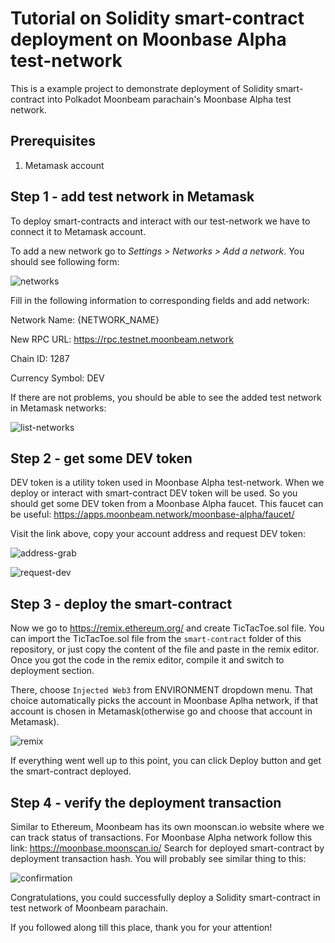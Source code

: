 # Tutorial on Solidity smart-contract deployment on Moonbase Alpha test-network
This is a example project to demonstrate deployment of Solidity smart-contract into Polkadot Moonbeam parachain's Moonbase Alpha test network. 

## Prerequisites
1. Metamask account

## Step 1 - add test network in Metamask
To deploy smart-contracts and interact with our test-network we have to connect it to Metamask account.

To add a new network go to *Settings > Networks > Add a network*. You should see following form:

![networks](./res/networks.png)

Fill in the following information to corresponding fields and add network:

Network Name: {NETWORK_NAME}

New RPC URL: https://rpc.testnet.moonbeam.network

Chain ID: 1287

Currency Symbol: DEV

If there are not problems, you should be able to see the added test network in Metamask networks:

![list-networks](./res/choose-network.png)

## Step 2 - get some DEV token
DEV token is a utility token used in Moonbase Alpha test-network. When we deploy or interact with smart-contract DEV token will be used. So you should get some DEV token from a Moonbase Alpha faucet. This faucet can be useful: 
https://apps.moonbeam.network/moonbase-alpha/faucet/

Visit the link above, copy your account address and request DEV token:

![address-grab](./res/address-grab.png)

![request-dev](./res/request-dev.png)

## Step 3 - deploy the smart-contract

Now we go to https://remix.ethereum.org/ and create TicTacToe.sol file. You can import the TicTacToe.sol file from the ```smart-contract``` folder of this repository, or just copy the content of the file and paste in the remix editor. Once you got the code in the remix editor, compile it and switch to deployment section.

There, choose ```Injected Web3``` from ENVIRONMENT dropdown menu. That choice automatically picks the account in Moonbase Aplha network, if that account is chosen in Metamask(otherwise go and choose that account in Metamask).

![remix](./res/remix.png)

If everything went well up to this point, you can click Deploy button and get the smart-contract deployed.

## Step 4 - verify the deployment transaction
Similar to Ethereum, Moonbeam has its own moonscan.io website where we can track status of transactions. For Moonbase Alpha network follow this link: https://moonbase.moonscan.io/
Search for deployed smart-contract by deployment transaction hash. You will probably see similar thing to this:

![confirmation](./res/confirmation.png)

Congratulations, you could successfully deploy a Solidity smart-contract in test network of Moonbeam parachain.

If you followed along till this place, thank you for your attention!

